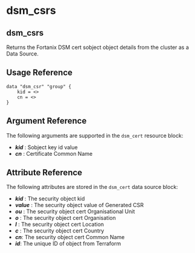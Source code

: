 # dsm\_csrs

## dsm\_csrs

Returns the Fortanix DSM cert sobject object details from the cluster as a Data Source.

## Usage Reference

```
data "dsm_csr" "group" {
    kid = <>
    cn = <>
}
```

## Argument Reference

The following arguments are supported in the `dsm_cert` resource block:

* _**kid**_ : Sobject key id value
* _**cn**_ : Certificate Common Name

## Attribute Reference

The following attributes are stored in the `dsm_cert` data source block:

* _**kid**_ : The security object kid
* _**value**_ : The security object value of Generated CSR
* _**ou**_ : The security object cert Organisational Unit
* _**o**_ : The security object cert Organisation
* _**l**_ : The security object cert Location
* _**c**_ : The security object cert Country
* _**cn**_: The security object cert Common Name
* _**id**_: The unique ID of object from Terraform
